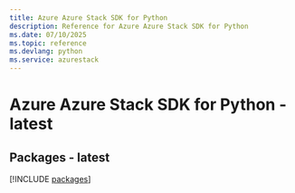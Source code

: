 ```yaml
---
title: Azure Azure Stack SDK for Python
description: Reference for Azure Azure Stack SDK for Python
ms.date: 07/10/2025
ms.topic: reference
ms.devlang: python
ms.service: azurestack
---
```

# Azure Azure Stack SDK for Python - latest
## Packages - latest
[!INCLUDE [packages](azure-stack-index.md)]